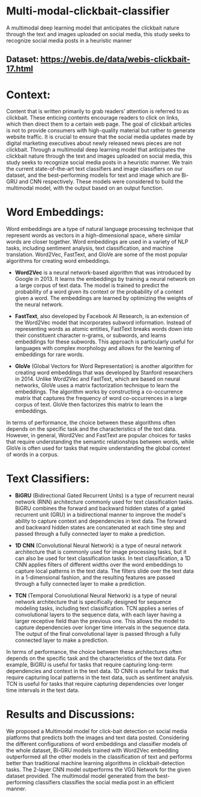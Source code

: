 # Multi-modal-clickbait-classifier
A multimodal deep learning model that anticipates the clickbait nature through the text and images uploaded on social media, this study seeks to recognize social media posts in a heuristic manner

## Dataset: https://webis.de/data/webis-clickbait-17.html

# Context: 
Content that is written primarily to grab readers’
attention is referred to as clickbait. These enticing contents
encourage readers to click on links, which then direct them
to a certain web page. The goal of clickbait articles is not
to provide consumers with high-quality material but rather to
generate website traffic. It is crucial to ensure that the social
media updates made by digital marketing executives about newly
released news pieces are not clickbait. Through a multimodal
deep learning model that anticipates the clickbait nature through
the text and images uploaded on social media, this study seeks to
recognize social media posts in a heuristic manner. We train the
current state-of-the-art text classifiers and image classifiers on
our dataset, and the best-performing models for text and image
which are Bi-GRU and CNN respectively. These models were
considered to build the multimodal model, with the output based
on an output function.

# Word Embeddings:
Word embeddings are a type of natural language processing technique that represent words as vectors in a high-dimensional space, where similar words are closer together. Word embeddings are used in a variety of NLP tasks, including sentiment analysis, text classification, and machine translation. Word2Vec, FastText, and GloVe are some of the most popular algorithms for creating word embeddings.

- **Word2Vec** is a neural network-based algorithm that was introduced by Google in 2013. It learns the embeddings by training a neural network on a large corpus of text data. The model is trained to predict the probability of a word given its context or the probability of a context given a word. The embeddings are learned by optimizing the weights of the neural network.

- **FastText**, also developed by Facebook AI Research, is an extension of the Word2Vec model that incorporates subword information. Instead of representing words as atomic entities, FastText breaks words down into their constituent character n-grams, or subwords, and learns embeddings for these subwords. This approach is particularly useful for languages with complex morphology and allows for the learning of embeddings for rare words.

- **GloVe** (Global Vectors for Word Representation) is another algorithm for creating word embeddings that was developed by Stanford researchers in 2014. Unlike Word2Vec and FastText, which are based on neural networks, GloVe uses a matrix factorization technique to learn the embeddings. The algorithm works by constructing a co-occurrence matrix that captures the frequency of word co-occurrences in a large corpus of text. GloVe then factorizes this matrix to learn the embeddings.

In terms of performance, the choice between these algorithms often depends on the specific task and the characteristics of the text data. However, in general, Word2Vec and FastText are popular choices for tasks that require understanding the semantic relationships between words, while GloVe is often used for tasks that require understanding the global context of words in a corpus.

# Text Classifiers:
- **BiGRU** (Bidirectional Gated Recurrent Units) is a type of recurrent neural network (RNN) architecture commonly used for text classification tasks. BiGRU combines the forward and backward hidden states of a gated recurrent unit (GRU) in a bidirectional manner to improve the model's ability to capture context and dependencies in text data. The forward and backward hidden states are concatenated at each time step and passed through a fully connected layer to make a prediction.

- **1D CNN** (Convolutional Neural Network) is a type of neural network architecture that is commonly used for image processing tasks, but it can also be used for text classification tasks. In text classification, a 1D CNN applies filters of different widths over the word embeddings to capture local patterns in the text data. The filters slide over the text data in a 1-dimensional fashion, and the resulting features are passed through a fully connected layer to make a prediction.

- **TCN** (Temporal Convolutional Neural Network) is a type of neural network architecture that is specifically designed for sequence modeling tasks, including text classification. TCN applies a series of convolutional layers to the sequence data, with each layer having a larger receptive field than the previous one. This allows the model to capture dependencies over longer time intervals in the sequence data. The output of the final convolutional layer is passed through a fully connected layer to make a prediction.

In terms of performance, the choice between these architectures often depends on the specific task and the characteristics of the text data. For example, BiGRU is useful for tasks that require capturing long-term dependencies and context in the text data. 1D CNN is useful for tasks that require capturing local patterns in the text data, such as sentiment analysis. TCN is useful for tasks that require capturing dependencies over longer time intervals in the text data.

# Results and Discussions: 
We proposed a Multimodal model for click-bait detection on social media platforms that predicts both the images and text data posted. Considering the different
configurations of word embeddings and classifier models of the whole dataset, Bi-GRU models trained with Word2Vec
embedding outperformed all the other models in the classification of text and performs better than traditional machine
learning algorithms in clickbait-detection tasks. The 2-layer
CNN model outperforms the VGG Network for the given
dataset provided. The multimodal model generated from the
best-performing classifiers classifies the social media post in
an efficient manner.
